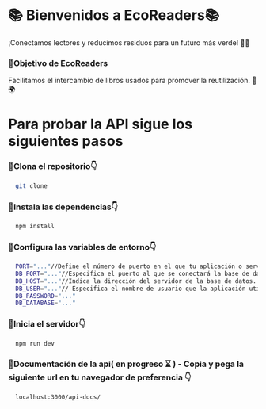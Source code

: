 # 📚 Bienvenidos a EcoReaders📚
¡Conectamos lectores y reducimos residuos para un futuro más verde! 🌱📖


### 🚀Objetivo de EcoReaders
Facilitamos el intercambio de libros usados para promover la reutilización. 🔄🌍


# Para probar la API sigue los siguientes pasos


### 🎯Clona el repositorio👇

```bash
  git clone

```

### 🎯Instala las dependencias👇

```bash
  npm install

```

### 🎯Configura las variables de entorno👇

```bash
  PORT="..."//Define el número de puerto en el que tu aplicación o servidor web estará escuchando. En este                   caso, se ha configurado para escuchar en el puerto 3000.
  DB_PORT="..."//Especifica el puerto al que se conectará la base de datos. 
  DB_HOST="..."//Indica la dirección del servidor de la base de datos. "localhost"
  DB_USER="..."// Especifica el nombre de usuario que la aplicación utilizará para conectarse a la base de                       datos
  DB_PASSWORD="..."
  DB_DATABASE="..."

```

### 🎯Inicia el servidor👇

```bash
  npm run dev

```

### 🎯Documentación de la api( en progreso ⌛ ) - Copia y pega la siguiente url en tu navegador de preferencia 👇

```bash
  localhost:3000/api-docs/

```
